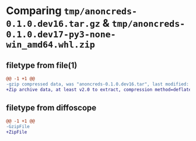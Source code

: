 # Comparing `tmp/anoncreds-0.1.0.dev16.tar.gz` & `tmp/anoncreds-0.1.0.dev17-py3-none-win_amd64.whl.zip`

## filetype from file(1)

```diff
@@ -1 +1 @@
-gzip compressed data, was "anoncreds-0.1.0.dev16.tar", last modified: Wed May 17 14:20:55 2023, max compression
+Zip archive data, at least v2.0 to extract, compression method=deflate
```

## filetype from diffoscope

```diff
@@ -1 +1 @@
-GzipFile
+ZipFile
```

